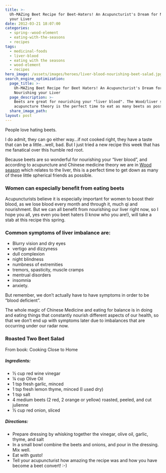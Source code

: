 ```yaml
---
title: >-
  Uh-MAZing Beet Recipe for Beet-Haters! An Acupuncturist's Dream for Nourishing
  your Liver
date: 2012-03-21 18:07:00
categories:
  - spring--wood-element
  - eating-with-the-seasons
  - recipes
tags:
  - medicinal-foods
  - liver-blood
  - eating with the seasons
  - wood-element
  - recipes
hero_image: /assets/images/heroes/liver-blood-nourishing-beet-salad.jpg
search_engine_optimization:
  page_title: >-
    Uh-MAZing Beet Recipe for Beet Haters! An Acupuncturist's Dream for
    Nourishing your Liver
  page_description: >-
    Beets are great for nourishing your "liver blood". The Wood/liver season of
    acupuncture theory is the perfect time to eat as many beets as possible!
  share_image_path:
layout: post
---
```


People love hating beets.

I do admit, they can go either way…if not cooked right, they have a taste that can be a little...well, bad. But I just tried a new recipe this week that has me fanatical over this humble red root.

Because beets are so wonderful for nourishing your “liver blood”, and according to acupuncture and Chinese medicine theory we are in [Wood season](/2011/03/21/its-wood-season-tips-for-keeping-your-liver-happy-this-spring/) which relates to the liver, this is a perfect time to get down as many of these little spherical friends as possible.

### Women can especially benefit from eating beets

Acupuncturists believe it is especially important for women to boost their blood, as we lose blood every month and through it, much qi and nourishment. But we can all benefit from nourishing our liver right now, so I hope you all, yes even you beet haters (I know who you are!), will take a stab at this recipe this spring.

### Common symptoms of liver imbalance are:

* Blurry vision and dry eyes
* vertigo and dizzyness
* dull complexion
* night blindness
* numbness of extremities
* tremors, spasticity, muscle cramps
* mentrual disorders
* insomnia
* anxiety.

But remember, we don’t actually have to have symptoms in order to be “blood deficient”.&nbsp;

The whole magic of Chinese Medicine and eating for balance is in doing and eating things that constantly nourish different aspects of our health, so that we don’t end up with symptoms later due to imbalances that are occurring under our radar now.

### Roasted Two Beet Salad

From book: Cooking Close to Home

##### Ingredients:

* ½ cup red wine vinegar
* ¼ cup Olive Oil
* 1 tsp fresh garlic, minced
* 1 tsp fresh lemon thyme, minced (I used dry)
* 1 tsp salt
* 4 medium beets (2 red, 2 orange or yellow) roasted, peeled, and cut julienne
* ½ cup red onion, sliced

##### Directions:

* Prepare dressing by whisking together the vinegar, olive oil, garlic, thyme, and salt
* In a small bowl combine the beets and onions, and pour in the dressing. Mix well.
* Eat with gusto!
* Tell your acupuncturist how amazing the recipe was and how you have become a beet convert! :-)